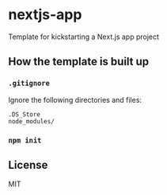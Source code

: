 # nextjs-app
Template for kickstarting a Next.js app project

## How the template is built up

### `.gitignore`

Ignore the following directories and files:
```
.DS_Store
node_modules/
```

### `npm init`

## License

MIT


